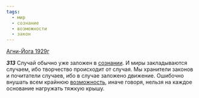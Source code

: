 ```yaml
---
tags:
  - мир
  - сознание
  - возможности
  - закон
---
```


[Агни-Йога 1929г](https://127.0.0.1:4002/agni/1929)

___313___
Случай обычно уже заложен в [сознании](../../../tags/#сознание). И миры закладываются случаем, ибо творчество происходит от случая. Мы хранители законов и почитатели случаев, ибо в случае заложено движение. Ошибочно внушать всем крайнюю [возможность](../../../tags/#возможности), иначе говоря, нельзя на каждое основание нагружать тяжкую крышу.